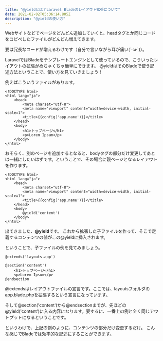 ```yaml
---
title: "@yieldとは？Laravel Bladeのレイアウト拡張について"
date: 2021-02-02T05:36:14.805Z
description: "@yieldの使い方"
---
```

Webサイトなどでページをどんどん追加していくと、headタグとか同じコードをコピペしたファイルがどんどん増えてきます。

要は冗長なコードが増えるわけです（自分で言いながら耳が痛い(´·ω·`)）。

LaravelではBladeをテンプレートエンジンとして使っているので、こういったレイアウトの拡張がめちゃくちゃ簡単にできます。
@yieldはそのBladeで使う記述方法ということで、使い方を見ていきましょう！

例えばこういうファイルがあります。

```phtml
<!DOCTYPE html>
<html lang="ja">
    <head>
        <meta charset="utf-8">
        <meta name="viewport" content="width=device-width, initial-scale=1">
        <title>{{config('app.name')}}</title>
    </head>
    <body>
        <h1>トップページ</h1>
        <p>Lorem Ipsum</p>
    </body>
</html>
```

おそらく、別のページを追加するとなると、bodyタグの部分だけ変更してあとは一緒にしたいはずです。ということで、その場合に親ページとなるレイアウトを作ります。

```phtml
<!DOCTYPE html>
<html lang="ja">
    <head>
        <meta charset="utf-8">
        <meta name="viewport" content="width=device-width, initial-scale=1">
        <title>{{config('app.name')}}</title>
    </head>
    <body>
        @yield('content')
    </body>
</html>
```

出てきました、**@yield**です。
これから拡張した子ファイルを作って、そこで定義するコンテンツの値がこの@yieldに挿入されます。

ということで、子ファイルの例を見てみましょう。

```phtml
@extends('layouts.app')

@section('content')
    <h1>トップページ</h1>
    <p>Lorem Ipsum</p>
@endsection
```

@extendsはレイアウトファイルの宣言です。ここでは、layoutsフォルダのapp.blade.phpを拡張するという宣言になっています。

そして@section('content')から@endsectionまでが、先ほどの@yield('content')に入る内容になります。要するに、一番上の例と全く同じアウトプットになるということです。

というわけで、上記の例のように、コンテンツの部分だけ変更するだけ。
こんな感じでBladeでは効率的な記述にすることができます。